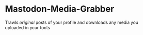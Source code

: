 # Mastodon-Media-Grabber
Trawls *original* posts of your profile and downloads any media you uploaded in your toots

